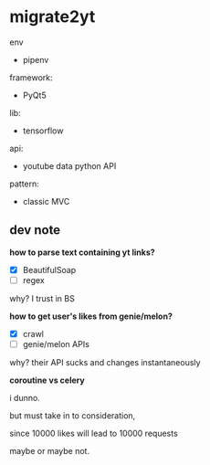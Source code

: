 # migrate2yt

env
* pipenv

framework:
* PyQt5

lib:
* tensorflow

api:
* youtube data python API

pattern:
* classic MVC

## dev note

**how to parse text containing yt links?**

- [x] BeautifulSoap
- [ ] regex

why? I trust in BS

**how to get user's likes from genie/melon?**

- [x] crawl
- [ ] genie/melon APIs

why? their API sucks and changes instantaneously

**coroutine vs celery**

i dunno.

but must take in to consideration, 

since 10000 likes will lead to 10000 requests

maybe or maybe not.

